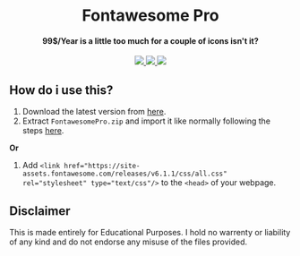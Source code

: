 <h1 align="center">
  Fontawesome Pro
  <br>
</h1>

<h4 align="center">99$/Year is a little too much for a couple of icons isn't it?</h4>

<p align="center">
  <a href="https://github.com/smintf/FontawesomePro/">
      <img src="https://img.shields.io/github/workflow/status/smintf/FontawesomePro/nightly.link/main?label=workflow">
  </a>
  <a>
  <a href="https://github.com/smintf/FontawesomePro/releases/tag/v6.1.1">
      <img src="https://img.shields.io/badge/version-6.1.1-blue?logo=fontawesome">
  </a>
  <a href="https://opensource.org/">
      <img src="https://img.shields.io/badge/Open%20Source-true-brightgreen">
  </a>
</p>

## How do i use this?

1. Download the latest version from [here](https://nightly.link/smintf/FontawesomePro/workflows/main/main/FontawesomePro.zip).
2. Extract `FontawesomePro.zip` and import it like normally following the steps [here](https://fontawesome.com/docs/web/setup/get-started).

**Or**

1. Add ```<link href="https://site-assets.fontawesome.com/releases/v6.1.1/css/all.css" rel="stylesheet" type="text/css"/>``` to the `<head>` of your webpage.

## Disclaimer

This is made entirely for Educational Purposes. I hold no warrenty or liability of any kind and do not endorse any misuse of the files provided.  
